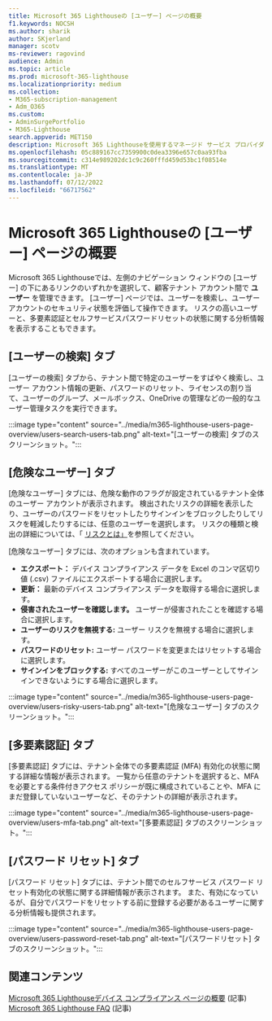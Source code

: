 ```yaml
---
title: Microsoft 365 Lighthouseの [ユーザー] ページの概要
f1.keywords: NOCSH
ms.author: sharik
author: SKjerland
manager: scotv
ms-reviewer: ragovind
audience: Admin
ms.topic: article
ms.prod: microsoft-365-lighthouse
ms.localizationpriority: medium
ms.collection:
- M365-subscription-management
- Adm_O365
ms.custom:
- AdminSurgePortfolio
- M365-Lighthouse
search.appverid: MET150
description: Microsoft 365 Lighthouseを使用するマネージド サービス プロバイダー (MSP) の場合は、[ユーザー] ページについて説明します。
ms.openlocfilehash: 05c889167cc7359900c0dea3396e657c0aa93fba
ms.sourcegitcommit: c314e989202dc1c9c260fffd459d53bc1f08514e
ms.translationtype: MT
ms.contentlocale: ja-JP
ms.lasthandoff: 07/12/2022
ms.locfileid: "66717562"
---
```

# <a name="overview-of-the-users-page-in-microsoft-365-lighthouse"></a>Microsoft 365 Lighthouseの [ユーザー] ページの概要 

Microsoft 365 Lighthouseでは、左側のナビゲーション ウィンドウの [ユーザー] の下にあるリンクのいずれかを選択して、顧客テナント アカウント間で **ユーザー** を管理できます。 [ユーザー] ページでは、ユーザーを検索し、ユーザー アカウントのセキュリティ状態を評価して操作できます。 リスクの高いユーザーと、多要素認証とセルフサービスパスワードリセットの状態に関する分析情報を表示することもできます。  
  
## <a name="search-users-tab"></a>[ユーザーの検索] タブ  
  
[ユーザーの検索] タブから、テナント間で特定のユーザーをすばやく検索し、ユーザー アカウント情報の更新、パスワードのリセット、ライセンスの割り当て、ユーザーのグループ、メールボックス、OneDrive の管理などの一般的なユーザー管理タスクを実行できます。

:::image type="content" source="../media/m365-lighthouse-users-page-overview/users-search-users-tab.png" alt-text="[ユーザーの検索] タブのスクリーンショット。":::

## <a name="risky-users-tab"></a>[危険なユーザー] タブ

[危険なユーザー] タブには、危険な動作のフラグが設定されているテナント全体のユーザー アカウントが表示されます。 検出されたリスクの詳細を表示したり、ユーザーのパスワードをリセットしたりサインインをブロックしたりしてリスクを軽減したりするには、任意のユーザーを選択します。 リスクの種類と検出の詳細については、「 [リスクとは」](/azure/active-directory/identity-protection/concept-identity-protection-risks)を参照してください。

[危険なユーザー] タブには、次のオプションも含まれています。
- **エクスポート：** デバイス コンプライアンス データを Excel のコンマ区切り値 (.csv) ファイルにエクスポートする場合に選択します。
- **更新：** 最新のデバイス コンプライアンス データを取得する場合に選択します。
- **侵害されたユーザーを確認します。** ユーザーが侵害されたことを確認する場合に選択します。
- **ユーザーのリスクを無視する:** ユーザー リスクを無視する場合に選択します。  
- **パスワードのリセット:** ユーザー パスワードを変更またはリセットする場合に選択します。
- **サインインをブロックする:** すべてのユーザーがこのユーザーとしてサインインできないようにする場合に選択します。

:::image type="content" source="../media/m365-lighthouse-users-page-overview/users-risky-users-tab.png" alt-text="[危険なユーザー] タブのスクリーンショット。":::

## <a name="multifactor-authentication-tab"></a>[多要素認証] タブ

[多要素認証] タブには、テナント全体での多要素認証 (MFA) 有効化の状態に関する詳細な情報が表示されます。 一覧から任意のテナントを選択すると、MFA を必要とする条件付きアクセス ポリシーが既に構成されていることや、MFA にまだ登録していないユーザーなど、そのテナントの詳細が表示されます。

:::image type="content" source="../media/m365-lighthouse-users-page-overview/users-mfa-tab.png" alt-text="[多要素認証] タブのスクリーンショット。":::

## <a name="password-reset-tab"></a>[パスワード リセット] タブ

[パスワード リセット] タブには、テナント間でのセルフサービス パスワード リセット有効化の状態に関する詳細情報が表示されます。 また、有効になっているが、自分でパスワードをリセットする前に登録する必要があるユーザーに関する分析情報も提供されます。

:::image type="content" source="../media/m365-lighthouse-users-page-overview/users-password-reset-tab.png" alt-text="[パスワードリセット] タブのスクリーンショット。":::

## <a name="related-content"></a>関連コンテンツ

[Microsoft 365 Lighthouseデバイス コンプライアンス ページの概要](m365-lighthouse-device-compliance-page-overview.md) (記事)\
[Microsoft 365 Lighthouse FAQ](m365-lighthouse-faq.yml) (記事)
